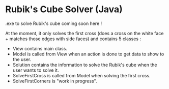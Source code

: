 Rubik's Cube Solver (Java)
==========================

.exe to solve Rubik's cube coming soon here !

At the moment, it only solves the first cross (does a cross on the white face + matches those edges with side faces) and contains 5 classes :

- View contains main class.
- Model is called from View when an action is done to get data to show to the user.
- Solution contains the information to solve the Rubik's cube when the user wants to solve it.
- SolveFirstCross is called from Model when solving the first cross.
- SolveFirstCorners is "work in progress".
